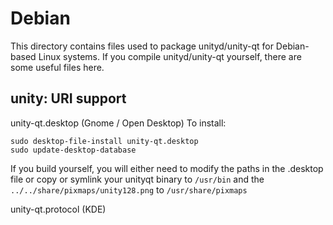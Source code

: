 
Debian
====================
This directory contains files used to package unityd/unity-qt
for Debian-based Linux systems. If you compile unityd/unity-qt yourself, there are some useful files here.

## unity: URI support ##


unity-qt.desktop  (Gnome / Open Desktop)
To install:

	sudo desktop-file-install unity-qt.desktop
	sudo update-desktop-database

If you build yourself, you will either need to modify the paths in
the .desktop file or copy or symlink your unityqt binary to `/usr/bin`
and the `../../share/pixmaps/unity128.png` to `/usr/share/pixmaps`

unity-qt.protocol (KDE)

